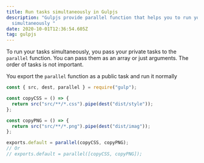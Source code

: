 ```yaml
---
title: Run tasks simultaneously in Gulpjs
description: "Gulpjs provide parallel function that helps you to run your tasks
  simultaneously "
date: 2020-10-01T12:36:54.605Z
tag: gulpjs
---
```

To run your tasks simultaneously, you pass your private tasks to the `parallel` function. You can pass them as an array or just arguments. The order of tasks is not important. 

You export the `parallel` function as a public task and run it normally

```javascript
const { src, dest, parallel } = require("gulp");

const copyCSS = () => {
  return src("src/**/*.css").pipe(dest("dist/style"));
};

const copyPNG = () => {
  return src("src/**/*.png").pipe(dest("dist/imag"));
};

exports.default = parallel(copyCSS, copyPNG);
// Or
// exports.default = parallel([copyCSS, copyPNG]);

```
